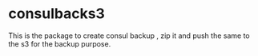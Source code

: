 # consulbacks3
This is the package to create consul backup , zip it and push the same to the s3 for the backup purpose.
